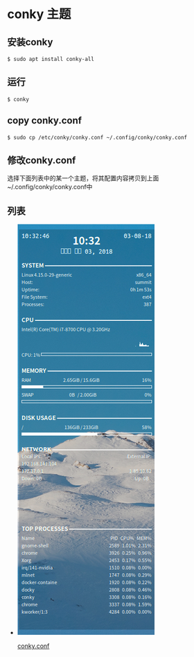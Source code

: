 # conky 主题

## 安装conky

```shell
$ sudo apt install conky-all
```

## 运行

```shell
$ conky
```

## copy conky.conf

```shell
$ sudo cp /etc/conky/conky.conf ~/.config/conky/conky.conf
```

## 修改conky.conf

选择下面列表中的某一个主题，将其配置内容拷贝到上面~/.config/conky/conky.conf中

## 列表

* ![conky.conf](./img/1.png)

  [conky.conf](./conf/1/conky.conf)
